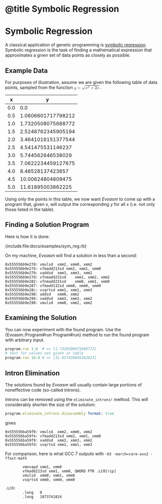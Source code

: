 # @title Symbolic Regression
# Symbolic Regression

A classical application of genetic programming is [symbolic regression](https://en.wikipedia.org/wiki/Symbolic_regression).
Symbolic regression is the task of finding a mathematical expression that approximates a given set of data points as closely as possible.

## Example Data

For purposes of illustration, assume we are given the following
table of data points, sampled from the function
<math xmlns='http://www.w3.org/1998/Math/MathML'>
  <mi>y</mi>
  <mo>=</mo>
  <msqrt>
    <msup>
      <mi>x</mi>
      <mn>3</mn>
    </msup>
    <mo>+</mo>
    <mrow>
      <mn>2</mn>
      <mi>x</mi>
    </mrow>
  </msqrt>
</math>.

| x  | y |
| ------- | ----- |
| 0.0 | 0.0 |
| 0.5 | 1.0606601717798212 |
| 1.0 | 1.7320508075688772 |
| 1.5 | 2.5248762345905194 |
| 2.0 | 3.4641016151377544 |
| 2.5 | 4.541475531146237  |
| 3.0 | 5.744562646538029  |
| 3.5 | 7.0622234459127675 |
| 4.0 | 8.48528137423857   |
| 4.5 | 10.00624804809475  |
| 5.0 | 11.61895003862225  |

Using only the points in this table, we now want *Evoasm*
to come up with a program that, given *x*, will output the corresponding
*y* for all *x* (i.e. not only those listed in the table).

## Finding a Solution Program

Here is how it is done:
 
{include:file:docs/examples/sym_reg.rb}

On my machine, *Evoasm* will find a solution in less than a second:

```
0x555556b9e270:	vmulsd	xmm2, xmm0, xmm2
0x555556b9e274:	vfmadd213sd	xmm2, xmm1, xmm0
0x555556b9e279:	vaddsd	xmm3, xmm3, xmm2
0x555556b9e27d:	vfnmadd231sd	xmm2, xmm2, xmm2
0x555556b9e282:	vfnmadd231sd	xmm0, xmm1, xmm0
0x555556b9e287:	vfmadd132sd	xmm0, xmm0, xmm0
0x555556b9e28c:	vsqrtsd	xmm1, xmm1, xmm3
0x555556b9e290:	addsd	xmm0, xmm2
0x555556b9e294:	vaddsd	xmm3, xmm3, xmm2
0x555556b9e298:	vmulsd	xmm0, xmm2, xmm2
```

## Examining the Solution
You can now experiment with the found program.
Use the {Evoasm::Program#run Program#run} method to run the found program with arbitrary input.

```ruby
program.run 1.0  # => [1.7320508075688772]
# test for values not given in table
program.run 10.0 # => [31.937438845342623]
```

## Intron Elimination
The solutions found by *Evoasm* will usually contain large 
portions of noneffective code (so-called introns).

Introns can be removed using the `eliminate_introns!` method.
This will considerably shorten the size of the solution:

```ruby
program.eliminate_introns.disassembly format: true
```
gives

```
0x555556ba59f0:	vmulsd	xmm2, xmm0, xmm2
0x555556ba59f4:	vfmadd213sd	xmm2, xmm1, xmm0
0x555556ba59f9:	vaddsd	xmm3, xmm3, xmm2
0x555556ba59fd:	vsqrtsd	xmm1, xmm1, xmm3
```

For comparison, here is what GCC 7 outputs with `-O3 -march=core-avx2 -ffast-math`
```
        vmovapd xmm1, xmm0
        vfmadd213sd xmm1, xmm0, QWORD PTR .LC0[rip]
        vmulsd  xmm0, xmm1, xmm0
        vsqrtsd xmm0, xmm0, xmm0

.LC0:
        .long   0
        .long   1073741824
```        

